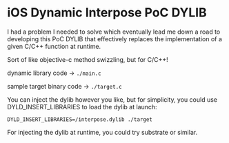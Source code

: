 # iOS Dynamic Interpose PoC DYLIB

I had a problem I needed to solve which eventually lead me down a road to developing this PoC DYLIB that effectively replaces the implementation of a given C/C++ function at runtime.

Sort of like objective-c method swizzling, but for C/C++!

dynamic library code → `./main.c`

sample target binary code → `./target.c`

You can inject the dylib however you like, but for simplicity, you could use DYLD_INSERT_LIBRARIES to load the dylib at launch:

```
DYLD_INSERT_LIBRARIES=/interpose.dylib ./target
```

For injecting the dylib at runtime, you could try substrate or similar.

